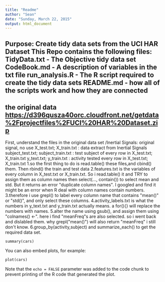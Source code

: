 ```yaml
---
title: "Readme"
author: "Sean"
date: "Sunday, March 22, 2015"
output: html_document
---
```

Purpose: Create tidy data sets from the UCI HAR Dataset
This Repo contains the following files:
TidyData.txt - The Objective tidy data set
CodeBook.md - A description of variables in the txt file
run_analysis.R - The R script required to create the tidy data sets
README.md - how all of the scripts work and how they are connected
---
the original data 
https://d396qusza40orc.cloudfront.net/getdata%2Fprojectfiles%2FUCI%20HAR%20Dataset.zip
---
First, understand the files in the original data set
/Inertial Signals: original signal, no use
X_test.txt; X_train.txt : data extract from Inertial Signals
subject_test.txt; subject_train.txt : test subject of every row in X_test.txt; X_train.txt 
y_text.txt; y_train.txt : activity tested every row in X_test.txt; X_train.txt 
1.so the first thing to do is read.table() these files,and cbind() them. Then rbind() the train and test data
2.features.txt is the variables of every column in X_test.txt or X_train.txt. So i read.table() it and TRY to assign them as column names then select(..., contain()) to select mean and std. But it returns an error "duplicate column names". I googled and find it might be an error when R deal with column names contain numbers.
3.therefore i use grepl() to label every column name that contains "mean()" or "std()", and only select these columns.
4.activity_labels.txt is what the numbers in y_text.txt and y_train.txt actually means. a for(){} will replace the numbers with names.
5.alter the name using gsub(), and assign them using "colnames() <-". here i find "meanFreq"s are also selected. so i went back and dislabled them. why grepl("mean()") will also return "meanFreq" i still don't know.
6.group_by(activity,subject) and summarize_each() to get the required data set.
 

```{r}
summary(cars)
```

You can also embed plots, for example:

```{r, echo=FALSE}
plot(cars)
```

Note that the `echo = FALSE` parameter was added to the code chunk to prevent printing of the R code that generated the plot.
